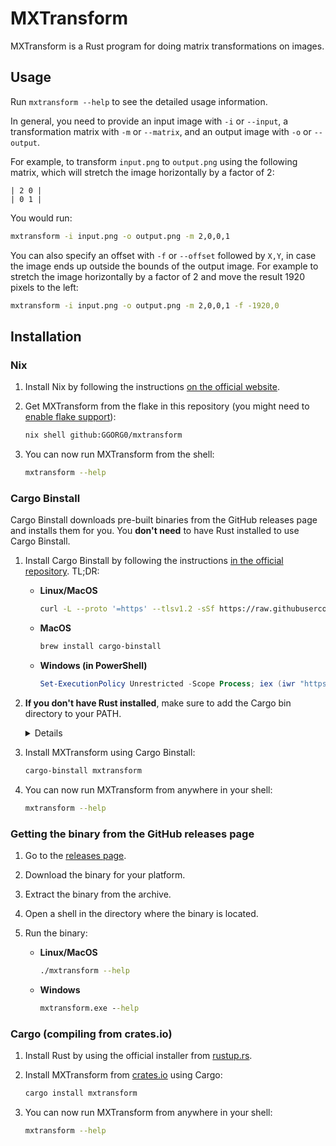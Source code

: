 # MXTransform

MXTransform is a Rust program for doing matrix transformations on images.

## Usage

Run `mxtransform --help` to see the detailed usage information.

In general, you need to provide an input image with `-i` or `--input`, a transformation matrix with `-m` or `--matrix`, and an output image with `-o` or `--output`.

For example, to transform `input.png` to `output.png` using the following matrix, which will stretch the image horizontally by a factor of 2:

```text
| 2 0 |
| 0 1 |
```

You would run:

```sh
mxtransform -i input.png -o output.png -m 2,0,0,1
```

You can also specify an offset with `-f` or `--offset` followed by `X,Y`, in case the image ends up outside the bounds of the output image. For example to stretch the image horizontally by a factor of 2 and move the result 1920 pixels to the left:

```sh
mxtransform -i input.png -o output.png -m 2,0,0,1 -f -1920,0
```

## Installation

### Nix

1. Install Nix by following the instructions [on the official website](https://nixos.org/download.html).
2. Get MXTransform from the flake in this repository (you might need to [enable flake support](https://wiki.nixos.org/wiki/Flakes#Enable_flakes_temporarily)):

    ```sh
    nix shell github:GGORG0/mxtransform
    ```

3. You can now run MXTransform from the shell:

    ```sh
    mxtransform --help
    ```

### Cargo Binstall

Cargo Binstall downloads pre-built binaries from the GitHub releases page and installs them for you. You **don't need** to have Rust installed to use Cargo Binstall.

1. Install Cargo Binstall by following the instructions [in the official repository](https://github.com/cargo-bins/cargo-binstall?tab=readme-ov-file#installation). TL;DR:
    - **Linux/MacOS**

        ```sh
        curl -L --proto '=https' --tlsv1.2 -sSf https://raw.githubusercontent.com/cargo-bins/cargo-binstall/main/install-from-binstall-release.sh | bash
        ```

    - **MacOS**

        ```sh
        brew install cargo-binstall
        ```

    - **Windows (in PowerShell)**

        ```powershell
        Set-ExecutionPolicy Unrestricted -Scope Process; iex (iwr "https://raw.githubusercontent.com/cargo-bins/cargo-binstall/main/install-from-binstall-release.ps1").Content
        ```

2. **If you don't have Rust installed**, make sure to add the Cargo bin directory to your PATH.
    <details>
    The Binstall installer will tell you if you need to do this and conveniently print the path in question.
    - **Linux/MacOS**

        Temporarily:

        ```sh
        export PATH="$HOME/.cargo/bin:$PATH"
        ```

        Permanently:

        ```sh
        echo 'export PATH="$HOME/.cargo/bin:$PATH"' >> ~/.bashrc # or ~/.zshrc if you use zsh (default on MacOS)

        # Then restart your shell or run
        source ~/.bashrc # or ~/.zshrc
        ```

    - **Windows**: You'll need to modify the PATH environment variable manually.
        1. Open the Start Search, type in "env", and choose "Edit the system environment variables".
        2. Click the "Environment Variables..." button.
        3. Under "System Variables", find the PATH variable and click "Edit...".
        4. Add the path to the Cargo bin directory (e.g. `C:\Users\username\.cargo\bin` - the path that was printed by the Binstall installer) to the list of paths.
        5. Click "OK" on all the windows to close them.
        6. You may need to restart your shell, log out and back in, or restart your computer for the changes to take effect.
    </details>

3. Install MXTransform using Cargo Binstall:

    ```sh
    cargo-binstall mxtransform
    ```

4. You can now run MXTransform from anywhere in your shell:

    ```sh
    mxtransform --help
    ```

### Getting the binary from the GitHub releases page

1. Go to the [releases page](https://github.com/GGORG0/mxtransform/releases/latest).
2. Download the binary for your platform.
3. Extract the binary from the archive.
4. Open a shell in the directory where the binary is located.
5. Run the binary:

    - **Linux/MacOS**

        ```sh
        ./mxtransform --help
        ```

    - **Windows**

        ```cmd
        mxtransform.exe --help
        ```

### Cargo (compiling from crates.io)

1. Install Rust by using the official installer from [rustup.rs](https://rustup.rs/).
2. Install MXTransform from [crates.io](https://crates.io/crates/mxtransform) using Cargo:

    ```sh
    cargo install mxtransform
    ```

3. You can now run MXTransform from anywhere in your shell:

    ```sh
    mxtransform --help
    ```
